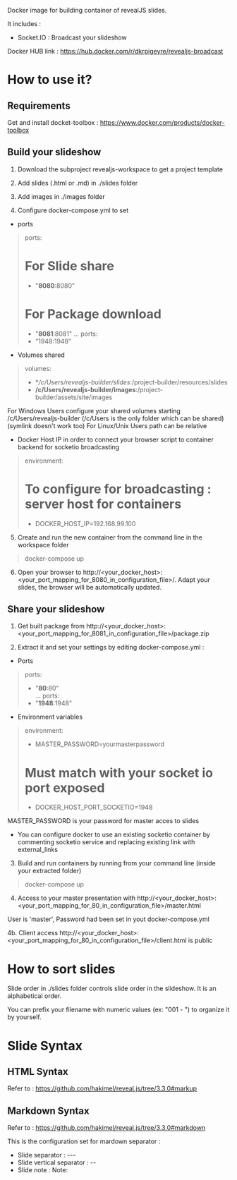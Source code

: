 Docker image for building container of revealJS slides.

It includes :
- Socket.IO : Broadcast your slideshow

Docker HUB link : https://hub.docker.com/r/dkrpigeyre/revealjs-broadcast

# How to use it?

## Requirements

Get and install docket-toolbox : https://www.docker.com/products/docker-toolbox

## Build your slideshow

1. Download the subproject revealjs-workspace to get a project template

2. Add slides (.html or .md) in ./slides folder

3. Add images in ./images folder

4. Configure docker-compose.yml to set

- ports

> ports:
> # For Slide share
> - "**8080**:8080"
> # For Package download
> - "**8081**:8081"
> ...
> ports:
> - "1948:1948" 

- Volumes shared

> volumes:
> - **/c/Users/revealjs-builder/slides*:/project-builder/resources/slides
> - **/c/Users/revealjs-builder/images**:/project-builder/assets/site/images

For Windows Users configure your shared volumes starting /c/Users/revealjs-builder (/c/Users is the only folder which can be shared) (symlink doesn't work too)
For Linux/Unix Users path can be relative

- Docker Host IP in order to connect your browser script to container backend for socketio broadcasting

> environment:
> # To configure for broadcasting : server host for containers
> - DOCKER_HOST_IP=192.168.99.100

5. Create and run the new container from the command line in the workspace folder

> docker-compose up

6. Open your browser to  http://<your_docker_host>:<your_port_mapping_for_8080_in_configuration_file>/. Adapt your slides, the browser will be automatically updated.

## Share your slideshow

1. Get built package from http://<your_docker_host>:<your_port_mapping_for_8081_in_configuration_file>/package.zip

2. Extract it and set your settings by editing docker-compose.yml :

- Ports

> ports:
> - "**80**:80"   
> ...
> ports:
> - "**1948**:1948" 

- Environment variables

> environment:
> - MASTER_PASSWORD=yourmasterpassword
> # Must match with your socket io port exposed
> - DOCKER_HOST_PORT_SOCKETIO=1948

MASTER_PASSWORD is your password for master acces to slides

- You can configure docker to use an existing socketio container by commenting socketio service and replacing existing link with external_links

3. Build and run containers by running from your command line (inside your extracted folder)

> docker-compose up

4. Access to your master presentation with http://<your_docker_host>:<your_port_mapping_for_80_in_configuration_file>/master.html

User is 'master', Password had been set in yout docker-compose.yml

4b. Client access http://<your_docker_host>:<your_port_mapping_for_80_in_configuration_file>/client.html is public

# How to sort slides

Slide order in ./slides folder controls slide order in the slideshow. It is an alphabetical order.

You can prefix your filename with numeric values (ex: "001 - ") to organize it by yourself.

# Slide Syntax

## HTML Syntax

Refer to : https://github.com/hakimel/reveal.js/tree/3.3.0#markup

## Markdown Syntax

Refer to : https://github.com/hakimel/reveal.js/tree/3.3.0#markdown

This is the configuration set for mardown separator :

- Slide separator : ---
- Slide vertical separator : --
- Slide note : Note: 